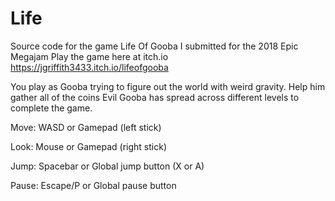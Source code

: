 # Life
Source code for the game Life Of Gooba I submitted for the 2018 Epic Megajam
Play the game here at itch.io
https://jgriffith3433.itch.io/lifeofgooba

You play as Gooba trying to figure out the world with weird gravity. Help him gather all of the coins Evil Gooba has spread across different levels to complete the game.

Move: WASD or Gamepad (left stick)

Look: Mouse or Gamepad (right stick)

Jump: Spacebar or Global jump button (X or A)

Pause: Escape/P or Global pause button
